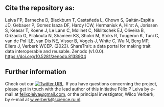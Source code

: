 ## Cite the repository as:
Leiva FP, Barneche D, Blackburn T, Castañeda L, Chown S, Gaitán-Espitia JD, Gebauer P, Gomez Isaza DF, Hardy ICW, Hermaniuk A, Hirst A, Jorissen S, Keasar T, Koene J, Le Lann C, Molinet C, Niklitschek EJ, Oliveira B, Orizaola G, Pilakouta N, Shameer KS, Shokri M, Stoks R, Tougeron K, Tuni C, van de Pol ILE, van Dis NE, Visser B, Vogels J, White C, Wu N, Berg MP, Ellers J, Verberk WCEP. (2023). ShareTrait: a data portal for making trait data interoperable and reusable. Zenodo (v1.0.0). https://doi.org/10.5281/zenodo.8138904

## Further information
Check out our [![Twitter URL](https://img.shields.io/twitter/url/https/twitter.com/share.svg?style=social&label=Follow%20%40share_trait)](https://twitter.com/share_trait). If you have questions concerning the project, please get in touch with the lead author of this initiative Félix P Leiva by e-mail at felixpleiva@gmail.com, or the principal investigator, Wilco Verberk, by e-mail at w.verberk@science.ru.nl.
